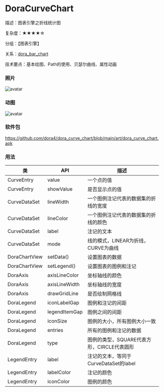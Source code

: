 # DoraCurveChart

描述：图表引擎之折线统计图

复杂度：★★★★☆

分组：【图表引擎】

关系：[dora_bar_chart](https://github.com/dora4/dora_bar_chart)

技术要点：基本绘图、Path的使用、贝瑟尔曲线、属性动画

### 照片

![avatar](https://github.com/dora4/dora_curve_chart/blob/main/art/dora_curve_chart.jpg)

### 动图

![avatar](https://github.com/dora4/dora_curve_chart/blob/main/art/dora_curve_chart.gif)

### 软件包

https://github.com/dora4/dora_curve_chart/blob/main/art/dora_curve_chart.apk

### 用法

| 类            | API           | 描述                                       |
| ------------- | ------------- | ------------------------------------------ |
| CurveEntry    | value         | 一个点的值                                 |
| CurveEntry    | showValue     | 是否显示点的值                             |
| CurveDataSet  | lineWidth     | 一个图例注记代表的数据集的折线的宽度       |
| CurveDataSet  | lineColor     | 一个图例注记代表的数据集的折线的颜色       |
| CurveDataSet  | label         | 注记的文本                                 |
| CurveDataSet  | mode          | 线的模式，LINEAR为折线，CURVE为曲线        |
| DoraChartView | setData()     | 设置图表的数据                             |
| DoraChartView | setLegend()   | 设置图表的图例和注记                       |
| DoraAxis      | axisLineColor | 坐标轴线的颜色                             |
| DoraAxis      | axisLineWidth | 坐标轴线的宽度                             |
| DoraAxis      | drawGridLine  | 是否绘制网格线                             |
| DoraLegend    | iconLabelGap  | 图例和注记的间距                           |
| DoraLegend    | legendItemGap | 图例之间的间距                             |
| DoraLegend    | iconSize      | 图例的大小，所有图例大小一致               |
| DoraLegend    | entries       | 所有的图例和注记的数据                     |
| DoraLegend    | type          | 图例的类型，SQUARE代表方形，CIRCLE代表圆形 |
| LegendEntry   | label         | 注记的文本，等同于CurveDataSet的label      |
| LegendEntry   | labelColor    | 注记的颜色                                 |
| LegendEntry   | iconColor     | 图例的颜色                                 |
